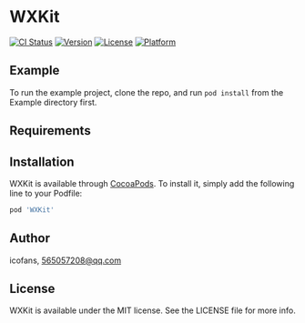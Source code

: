 # WXKit

[![CI Status](http://img.shields.io/travis/icofans/WXKit.svg?style=flat)](https://travis-ci.org/icofans/WXKit)
[![Version](https://img.shields.io/cocoapods/v/WXKit.svg?style=flat)](http://cocoapods.org/pods/WXKit)
[![License](https://img.shields.io/cocoapods/l/WXKit.svg?style=flat)](http://cocoapods.org/pods/WXKit)
[![Platform](https://img.shields.io/cocoapods/p/WXKit.svg?style=flat)](http://cocoapods.org/pods/WXKit)

## Example

To run the example project, clone the repo, and run `pod install` from the Example directory first.

## Requirements

## Installation

WXKit is available through [CocoaPods](http://cocoapods.org). To install
it, simply add the following line to your Podfile:

```ruby
pod 'WXKit'
```

## Author

icofans, 565057208@qq.com

## License

WXKit is available under the MIT license. See the LICENSE file for more info.

